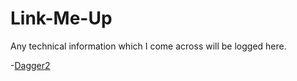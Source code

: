 # Link-Me-Up

Any technical information which I come across will be logged here.

-[Dagger2](https://github.com/Naveentp/Link-Me-Up/blob/master/dagger.md)